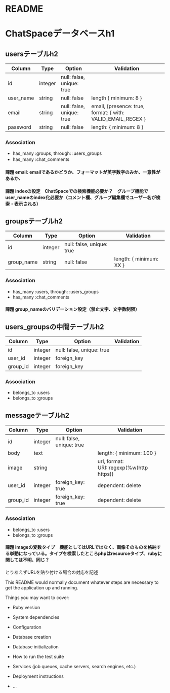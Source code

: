 # README
# ChatSpaceデータベースh1

## usersテーブルh2
|Column|Type|Option|Validation|
|------|----|------|----------|
|id|integer|null: false, unique: true||
|user_name|string|null: false|length { minimum: 8 }|
|email|string|null: false, unique: true|email, {presence: true, format: { with: VALID_EMAIL_REGEX }|
|password|string|null: false|length: { minimum: 8 }|
### Association
- has_many :groups, through: :users_groups
- has_many :chat_comments　　　
#### 課題 email: emailであるかどうか、フォーマットが英字数字のみか、一意性があるか、
#### 課題 indexの設定　ChatSpaceでの検索機能必要か？　グループ機能でuser_nameのindex化必要か（コメント欄、グループ編集欄でユーザー名が検索・表示される）

## groupsテーブルh2
|Column|Type|Option|Validation|
|------|----|------|----------|
|id|integer|null: false, unique: true||
|group_name|string|null: false|length: { minimum: XX }|
### Association
- has_many :users, through: :users_groups
- has_many :chat_comments
#### 課題 group_nameのバリデーション設定（禁止文字、文字数制限）

## users_groupsの中間テーブルh2
|Column|Type|Option|Validation|
|------|----|------|----------|
|id|integer|null: false, unique: true||
|user_id|integer|foreign_key||
|group_id|integer|foreign_key||
### Association
- belongs_to :users
- belongs_to :groups

## messageテーブルh2
|Column|Type|Option|Validation|
|------|----|------|----------|
|id|integer|null: false, unique: true||
|body|text||length: { minimum: 100 }|
|image|string||url, format: URI::regexp(%w(http https))|
|user_id|integer|foreign_key: true| dependent: delete|
|group_id|integer|foreign_key: true| dependent: delete|
### Association
- belongs_to :users
- belongs_to :groups
#### 課題 imageの変数タイプ　機能としてはURLではなく、画像そのものを格納する挙動になっている。タイプを検索したところphpはresourceタイプ、rubyに関しては不明、同じ？
とりあえずURLを貼り付ける場合の対応を記述



This README would normally document whatever steps are necessary to get the
application up and running.

Things you may want to cover:

* Ruby version

* System dependencies

* Configuration

* Database creation

* Database initialization

* How to run the test suite

* Services (job queues, cache servers, search engines, etc.)

* Deployment instructions

* ...

